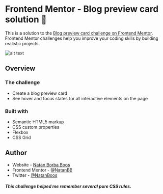 # Frontend Mentor - Blog preview card solution :rocket:

This is a solution to the [Blog preview card challenge on Frontend Mentor](https://www.frontendmentor.io/challenges/blog-preview-card-ckPaj01IcS). Frontend Mentor challenges help you improve your coding skills by building realistic projects. 

![alt text](https://i.imgur.com/xD85XNZ.png)

## Overview

### The challenge

- Create a blog preview card
- See hover and focus states for all interactive elements on the page

### Built with

- Semantic HTML5 markup
- CSS custom properties
- Flexbox
- CSS Grid

## Author

- Website - [Natan Borba Boos](https://natanbb.github.io/portfolioNatan/)
- Frontend Mentor - [@NatanBB](https://www.frontendmentor.io/profile/NatanBB)
- Twitter - [@NatanBoos](https://www.twitter.com/NatanBoos)

##### This challenge helped me remember several pure CSS rules.